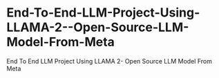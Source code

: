# End-To-End-LLM-Project-Using-LLAMA-2--Open-Source-LLM-Model-From-Meta
End To End LLM Project Using LLAMA 2- Open Source LLM Model From Meta
